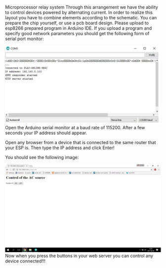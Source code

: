 Microprocessor relay system
Through this arrangement we have the ability to control devices powered by alternating current.
In order to realize this layout you have to combine elements according to the schematic.
You can prepare the chip yourself, or use a pcb board design.
Please upload to esp8266 prepared program in Arduino IDE.
If you upload a program and specify good network parameters you should get the following form of serial port monitor:
 
<img src="https://github.com/przemyslaw-turek/gm/blob/dev/hardware/power/MicroprocessorRelaySystem/Description/Monitor.jpg" alt="Pictrue" title=" " /> 
Open the Arduino serial monitor at a baud rate of 115200. 
After a few seconds your IP address should appear.

Open any browser from a device that is connected to the same router that your ESP is. Then type the IP address and click Enter!



You should see the following image:
 
<img src="https://github.com/przemyslaw-turek/gm/blob/dev/hardware/power/MicroprocessorRelaySystem/Description/WebServer.jpg" alt="Pictrue" title=" " /> 
Now when you press the buttons in your web server you can control any device connected!!!
